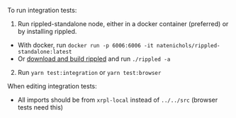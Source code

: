 To run integration tests:
1. Run rippled-standalone node, either in a docker container (preferred) or by installing rippled.
  * With docker, run `docker run -p 6006:6006 -it natenichols/rippled-standalone:latest`
  * Or [download and build rippled](https://xrpl.org/install-rippled.html) and run `./rippled -a`
2. Run `yarn test:integration` or `yarn test:browser`

When editing integration tests:
* All imports should be from `xrpl-local` instead of `../../src` (browser tests need this)
